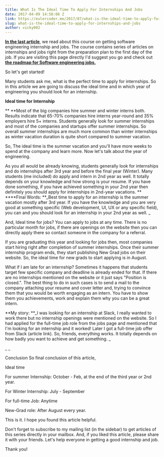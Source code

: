 ```yaml
---
title: What Is The Ideal Time To Apply For Internships And Jobs
date: 2017-04-09 14:58:08 Z
link: https://eulercoder.me/2017/07/what-is-the-ideal-time-to-apply-for-internships-and-jobs/
slug: what-is-the-ideal-time-to-apply-for-internships-and-jobs
author: vicky002
---
```


**[In the last article](https://blog.eulercoder.me/p/ultimate-course.html)**, we read about this course on getting software engineering internship and jobs. The course contains series of articles on internships and jobs right from the preparation plan to the first day of the job. If you are visiting this page directly I'd suggest you go and check out **[the roadmap for Software engineering jobs. ](https://blog.eulercoder.me/p/ultimate-course.htmls)**

So let's get started!

Many students ask me, what is the perfect time to apply for internships. So in this article we are going to discuss the ideal time and in which year of engineering you should look for an internship.

**Ideal time for Internship**

\*\* \*\*Most of the big companies hire summer and winter interns both. Results indicate that 65-70% companies hire interns year-round and 35% employers hire 5+ interns. Students generally look for summer internships and most of the companies and startups offer summer internships. So overall summer internships are much more common than winter internships as winter vacation duration is quite short compared to summer vacation.

So, The ideal time is the summer vacation and you'll have more weeks to spend at the company and learn more. Now let's talk about the year of engineering.

As you all would be already knowing, students generally look for internships and do internships after 3rd year and before the final year (Winter). Many students (me included) do apply and intern in 2nd year as well. It totally depends on your knowledge and how strong is your resume. If you have done something, if you have achieved something in your 2nd year then definitely you should apply for internships in 2nd-year vacations. ** \*\***Final Words: \*\*_Best time to apply for an internship is the summer vacation mostly after 3rd year. If you have the knowledge and you are very good at something specific (Web development, UI, UX or any specific field), you can and you should look for an internship in your 2nd year as well. _

And, Ideal time for jobs?
You can apply to jobs at any time. There is no particular month for jobs, if there are openings on the website then you can directly apply there so contact someone in the company for a referral.

If you are graduating this year and looking for jobs then, most companies start hiring right after completion of summer internships. Once their summer internship program ends, they start publishing New Grad jobs on their website. So, the ideal time for new grads to start applying is in August.

What if I am late for an internship?
Sometimes it happens that students target few specific company and deadline is already ended for that. If there are no internships mentioned on the website or it just says "Position is closed.". The best thing to do in such cases is to send a mail to the company attaching your resume and cover letter and, trying to convince them that you would be worth engaging as an intern. You have to show them you achievements, work and explain them why you can be a great intern.

**My story: **_I was looking for an internship at Slack, I really wanted to work there but no internship openings were mentioned on the website. So I had applied for the full-time job role from the jobs page and mentioned that I'm looking for an internship and it worked! Later I got a full-time job offer from Slack (article link). So, friends, everything works. It totally depends on how badly you want to achieve and get something. _

\_ \_

Conclusion
So final conclusion of this article,

Ideal time

For summer Internship: October - Feb, at the end of the third year or 2nd year.

For Winter Internship: July - September

For full-time Job: Anytime

New-Grad role: After August every year.

This is it. I hope you found this article helpful.

Don't forget to subscribe to my mailing list (in the sidebar) to get articles of this series directly in your mailbox. And, if you liked this article, please share it with your friends. Let's help everyone in getting a good internship and job.

Thank you!
